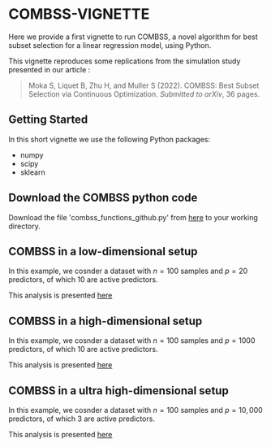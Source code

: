 # COMBSS-VIGNETTE

Here we provide a first vignette to run COMBSS, a novel algorithm for best subset selection for a linear regression model, using Python. 


This vignette reproduces some replications from the simulation study presented in our article :

> Moka S, Liquet B, Zhu H, and Muller S (2022). COMBSS: Best Subset Selection via Continuous Optimization. *Submitted to arXiv*, 36 pages.

## Getting Started


In this short vignette we use the following Python packages:

- numpy
- scipy
- sklearn

## Download the COMBSS python code

Download the file 'combss_functions_github.py' from [here](/combss_functions_github.py) to your working directory. 

##  COMBSS in a low-dimensional setup

In this example, we cosnder a dataset with $n = 100$ samples and $p = 20$ predictors, of which $10$ are active predictors.

This analysis is presented [here](/Low_dimensional_example.ipynb)

##  COMBSS in a high-dimensional setup

In this example, we cosnder a dataset with $n = 100$ samples and $p = 1000$ predictors, of which $10$ are active predictors.

This analysis is presented [here](/High_dimensional_example.ipynb)

##  COMBSS in a ultra high-dimensional setup

In this example, we cosnder a dataset with $n = 100$ samples and $p = 10,000$ predictors, of which $3$ are active predictors.

This analysis is presented [here](/Ultra_High_dimensional_example.ipynb)
